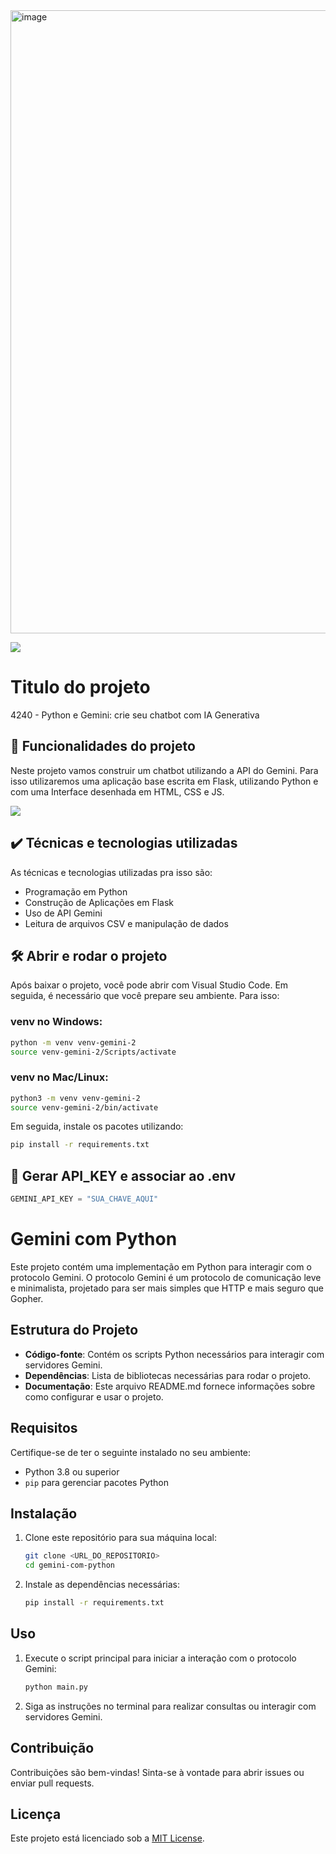 <img width="997" alt="image" src="https://github.com/user-attachments/assets/5bdc42de-e5fd-4200-bb8d-e001cc5166f7">

![](https://img.shields.io/github/license/alura-cursos/android-com-kotlin-personalizando-ui)

# Titulo do projeto

4240 - Python e Gemini: crie seu chatbot com IA Generativa

## 🔨 Funcionalidades do projeto

Neste projeto vamos construir um chatbot utilizando a API do Gemini. Para isso utilizaremos uma aplicação base escrita em Flask, utilizando Python e com uma Interface desenhada em HTML, CSS e JS. 

![](img/amostra.gif)

## ✔️ Técnicas e tecnologias utilizadas

As técnicas e tecnologias utilizadas pra isso são:

- Programação em Python
- Construção de Aplicações em Flask
- Uso de API Gemini
- Leitura de arquivos CSV e manipulação de dados


## 🛠️ Abrir e rodar o projeto

Após baixar o projeto, você pode abrir com Visual Studio Code. Em seguida, é necessário que você prepare seu ambiente. Para isso:

### venv no Windows:

```bash
python -m venv venv-gemini-2
source venv-gemini-2/Scripts/activate
```

### venv no Mac/Linux:

```bash
python3 -m venv venv-gemini-2
source venv-gemini-2/bin/activate
```

Em seguida, instale os pacotes utilizando:

```bash
pip install -r requirements.txt
```

## 🔑 Gerar API_KEY e associar ao .env

```python
GEMINI_API_KEY = "SUA_CHAVE_AQUI"
```

# Gemini com Python

Este projeto contém uma implementação em Python para interagir com o protocolo Gemini. O protocolo Gemini é um protocolo de comunicação leve e minimalista, projetado para ser mais simples que HTTP e mais seguro que Gopher.

## Estrutura do Projeto

- **Código-fonte**: Contém os scripts Python necessários para interagir com servidores Gemini.
- **Dependências**: Lista de bibliotecas necessárias para rodar o projeto.
- **Documentação**: Este arquivo README.md fornece informações sobre como configurar e usar o projeto.

## Requisitos

Certifique-se de ter o seguinte instalado no seu ambiente:

- Python 3.8 ou superior
- `pip` para gerenciar pacotes Python

## Instalação

1. Clone este repositório para sua máquina local:
   ```bash
   git clone <URL_DO_REPOSITORIO>
   cd gemini-com-python
   ```

2. Instale as dependências necessárias:
   ```bash
   pip install -r requirements.txt
   ```

## Uso

1. Execute o script principal para iniciar a interação com o protocolo Gemini:
   ```bash
   python main.py
   ```

2. Siga as instruções no terminal para realizar consultas ou interagir com servidores Gemini.

## Contribuição

Contribuições são bem-vindas! Sinta-se à vontade para abrir issues ou enviar pull requests.

## Licença

Este projeto está licenciado sob a [MIT License](LICENSE).
